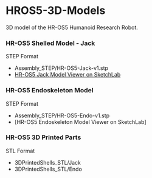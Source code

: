 # HROS5-3D-Models
3D model of the HR-OS5 Humanoid Research Robot.

### HR-OS5 Shelled Model - Jack
STEP Format
* Assembly_STEP/HR-OS5-Jack-v1.stp
* [HR-OS5 Jack Model Viewer on SketchLab](https://skfb.ly/CBqw) 

### HR-OS5 Endoskeleton Model
STEP Format
* Assembly_STEP/HR-OS5-Endo-v1.stp
* [HR-OS5 Endoskeleton Model Viewer on SketchLab]

### HR-OS5 3D Printed Parts 
STL Format
* 3DPrintedShells_STL/Jack
* 3DPrintedShells_STL/Endo
 


